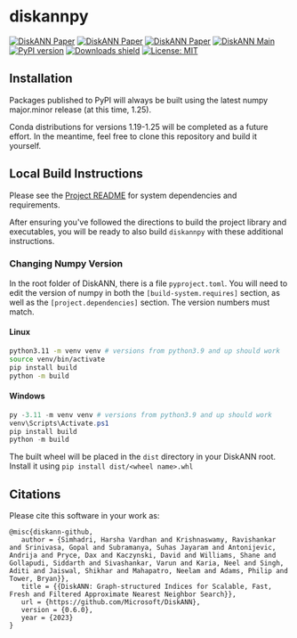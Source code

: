 # diskannpy

[![DiskANN Paper](https://img.shields.io/badge/Paper-NeurIPS%3A_DiskANN-blue)](https://papers.nips.cc/paper/9527-rand-nsg-fast-accurate-billion-point-nearest-neighbor-search-on-a-single-node.pdf)
[![DiskANN Paper](https://img.shields.io/badge/Paper-Arxiv%3A_Fresh--DiskANN-blue)](https://arxiv.org/abs/2105.09613)
[![DiskANN Paper](https://img.shields.io/badge/Paper-Filtered--DiskANN-blue)](https://harsha-simhadri.org/pubs/Filtered-DiskANN23.pdf)
[![DiskANN Main](https://github.com/microsoft/DiskANN/actions/workflows/push-test.yml/badge.svg?branch=main)](https://github.com/microsoft/DiskANN/actions/workflows/push-test.yml)
[![PyPI version](https://img.shields.io/pypi/v/diskannpy.svg)](https://pypi.org/project/diskannpy/)
[![Downloads shield](https://pepy.tech/badge/diskannpy)](https://pepy.tech/project/diskannpy)
[![License: MIT](https://img.shields.io/badge/License-MIT-yellow.svg)](https://opensource.org/licenses/MIT)

## Installation
Packages published to PyPI will always be built using the latest numpy major.minor release (at this time, 1.25).

Conda distributions for versions 1.19-1.25 will be completed as a future effort.  In the meantime, feel free to
clone this repository and build it yourself.

## Local Build Instructions
Please see the [Project README](https://github.com/microsoft/DiskANN/blob/main/README.md) for system dependencies and requirements.

After ensuring you've followed the directions to build the project library and executables, you will be ready to also
build `diskannpy` with these additional instructions.

### Changing Numpy Version
In the root folder of DiskANN, there is a file `pyproject.toml`. You will need to edit the version of numpy in both the
`[build-system.requires]` section, as well as the `[project.dependencies]` section.  The version numbers must match.

#### Linux
```bash
python3.11 -m venv venv # versions from python3.9 and up should work
source venv/bin/activate
pip install build
python -m build
```

#### Windows
```powershell
py -3.11 -m venv venv # versions from python3.9 and up should work
venv\Scripts\Activate.ps1
pip install build
python -m build
```

The built wheel will be placed in the `dist` directory in your DiskANN root. Install it using `pip install dist/<wheel name>.whl`

## Citations
Please cite this software in your work as:
```
@misc{diskann-github,
   author = {Simhadri, Harsha Vardhan and Krishnaswamy, Ravishankar and Srinivasa, Gopal and Subramanya, Suhas Jayaram and Antonijevic, Andrija and Pryce, Dax and Kaczynski, David and Williams, Shane and Gollapudi, Siddarth and Sivashankar, Varun and Karia, Neel and Singh, Aditi and Jaiswal, Shikhar and Mahapatro, Neelam and Adams, Philip and Tower, Bryan}},
   title = {{DiskANN: Graph-structured Indices for Scalable, Fast, Fresh and Filtered Approximate Nearest Neighbor Search}},
   url = {https://github.com/Microsoft/DiskANN},
   version = {0.6.0},
   year = {2023}
}
```
